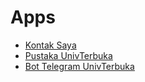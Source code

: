# Apps

- [Kontak Saya](https://hexatester.github.io/kontak-saya/)
- [Pustaka UnivTerbuka](https://univterbuka.github.io/pustaka/)
- [Bot Telegram UnivTerbuka](https://t.me/UniversitasTerbukaBot)
